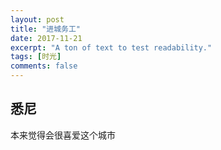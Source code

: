 ```yaml
---
layout: post
title: "进城务工"
date: 2017-11-21
excerpt: "A ton of text to test readability."
tags: [时光]
comments: false
---
```


## 悉尼

本来觉得会很喜爱这个城市

